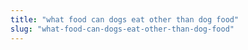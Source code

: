 ```yaml
---
title: "what food can dogs eat other than dog food"
slug: "what-food-can-dogs-eat-other-than-dog-food"
---
```



